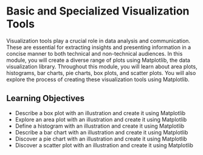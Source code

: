 # Basic and Specialized Visualization Tools

Visualization tools play a crucial role in data analysis and communication. These are essential for extracting insights and presenting information in a concise manner to both technical and non-technical audiences. In this module, you will create a diverse range of plots using Matplotlib, the data visualization library. Throughout this module, you will learn about area plots, histograms, bar charts, pie charts, box plots, and scatter plots. You will also explore the process of creating these visualization tools using Matplotlib.

## Learning Objectives
- Describe a box plot with an illustration and create it using Matplotlib
- Explore an area plot with an illustration and create it using Matplotlib
- Define a histogram with an illustration and create it using Matplotlib
- Describe a bar chart with an illustration and create it using Matplotlib
- Discover a pie chart with an illustration and create it using Matplotlib
- Discover a scatter plot with an illustration and create it using Matplotlib